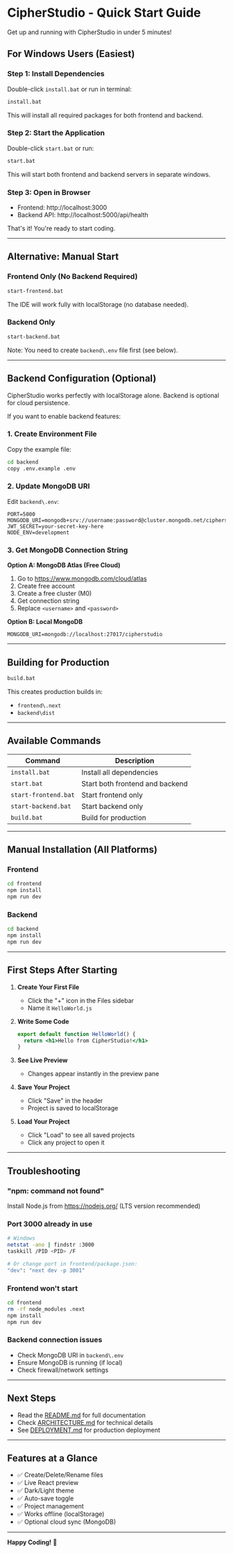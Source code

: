 # CipherStudio - Quick Start Guide

Get up and running with CipherStudio in under 5 minutes!

## For Windows Users (Easiest)

### Step 1: Install Dependencies
Double-click `install.bat` or run in terminal:
```bash
install.bat
```

This will install all required packages for both frontend and backend.

### Step 2: Start the Application
Double-click `start.bat` or run:
```bash
start.bat
```

This will start both frontend and backend servers in separate windows.

### Step 3: Open in Browser
- Frontend: http://localhost:3000
- Backend API: http://localhost:5000/api/health

That's it! You're ready to start coding.

---

## Alternative: Manual Start

### Frontend Only (No Backend Required)
```bash
start-frontend.bat
```

The IDE will work fully with localStorage (no database needed).

### Backend Only
```bash
start-backend.bat
```

Note: You need to create `backend\.env` file first (see below).

---

## Backend Configuration (Optional)

CipherStudio works perfectly with localStorage alone. Backend is optional for cloud persistence.

If you want to enable backend features:

### 1. Create Environment File

Copy the example file:
```bash
cd backend
copy .env.example .env
```

### 2. Update MongoDB URI

Edit `backend\.env`:
```env
PORT=5000
MONGODB_URI=mongodb+srv://username:password@cluster.mongodb.net/cipherstudio
JWT_SECRET=your-secret-key-here
NODE_ENV=development
```

### 3. Get MongoDB Connection String

**Option A: MongoDB Atlas (Free Cloud)**
1. Go to https://www.mongodb.com/cloud/atlas
2. Create free account
3. Create a free cluster (M0)
4. Get connection string
5. Replace `<username>` and `<password>`

**Option B: Local MongoDB**
```env
MONGODB_URI=mongodb://localhost:27017/cipherstudio
```

---

## Building for Production

```bash
build.bat
```

This creates production builds in:
- `frontend\.next`
- `backend\dist`

---

## Available Commands

| Command | Description |
|---------|-------------|
| `install.bat` | Install all dependencies |
| `start.bat` | Start both frontend and backend |
| `start-frontend.bat` | Start frontend only |
| `start-backend.bat` | Start backend only |
| `build.bat` | Build for production |

---

## Manual Installation (All Platforms)

### Frontend
```bash
cd frontend
npm install
npm run dev
```

### Backend
```bash
cd backend
npm install
npm run dev
```

---

## First Steps After Starting

1. **Create Your First File**
   - Click the "+" icon in the Files sidebar
   - Name it `HelloWorld.js`

2. **Write Some Code**
   ```jsx
   export default function HelloWorld() {
     return <h1>Hello from CipherStudio!</h1>
   }
   ```

3. **See Live Preview**
   - Changes appear instantly in the preview pane

4. **Save Your Project**
   - Click "Save" in the header
   - Project is saved to localStorage

5. **Load Your Project**
   - Click "Load" to see all saved projects
   - Click any project to open it

---

## Troubleshooting

### "npm: command not found"
Install Node.js from https://nodejs.org/ (LTS version recommended)

### Port 3000 already in use
```bash
# Windows
netstat -ano | findstr :3000
taskkill /PID <PID> /F

# Or change port in frontend/package.json:
"dev": "next dev -p 3001"
```

### Frontend won't start
```bash
cd frontend
rm -rf node_modules .next
npm install
npm run dev
```

### Backend connection issues
- Check MongoDB URI in `backend\.env`
- Ensure MongoDB is running (if local)
- Check firewall/network settings

---

## Next Steps

- Read the [README.md](README.md) for full documentation
- Check [ARCHITECTURE.md](ARCHITECTURE.md) for technical details
- See [DEPLOYMENT.md](DEPLOYMENT.md) for production deployment

---

## Features at a Glance

- ✅ Create/Delete/Rename files
- ✅ Live React preview
- ✅ Dark/Light theme
- ✅ Auto-save toggle
- ✅ Project management
- ✅ Works offline (localStorage)
- ✅ Optional cloud sync (MongoDB)

---

**Happy Coding!** 🚀
